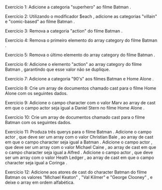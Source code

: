 Exercício 1: Adicione a categoria "superhero" ao filme Batman .

Exercício 2: Utilizando o modificador $each , adicione as categorias "villain" e "comic-based" ao filme Batman .

Exercício 3: Remova a categoria "action" do filme Batman .

Exercício 4: Remova o primeiro elemento do array category do filme Batman .

Exercício 5: Remova o último elemento do array category do filme Batman .

Exercício 6: Adicione o elemento "action" ao array category do filme Batman , garantindo que esse valor não se duplique.

Exercício 7: Adicione a categoria "90's" aos filmes Batman e Home Alone .

Exercício 8: Crie um array de documentos chamado cast para o filme Home Alone com os seguintes dados.

Exercício 9: Adicione o campo character com o valor Marv ao array de cast em que o campo actor seja igual a Daniel Stern no filme Home Alone .

Exercício 10: Crie um array de documentos chamado cast para o filme Batman com os seguintes dados.

Exercício 11: Produza três querys para o filme Batman .
Adicione o campo actor , que deve ser um array com o valor Christian Bale , ao array de cast em que o campo character seja igual a Batman .
Adicione o campo actor , que deve ser um array com o valor Michael Caine , ao array de cast em que o campo character seja igual a Alfred .
Adicione o campo actor , que deve ser um array com o valor Heath Ledger , ao array de cast em que o campo character seja igual a Coringa .

Exercício 12: Adicione aos atores de cast do character Batman do filme Batman os valores "Michael Keaton" , "Val Kilmer" e "George Clooney" , e deixe o array em ordem alfabética.